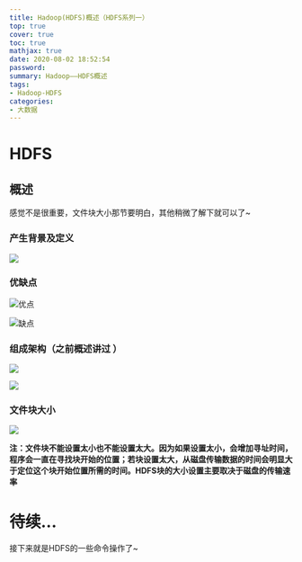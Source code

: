 ```yaml
---
title: Hadoop(HDFS)概述（HDFS系列一）
top: true
cover: true
toc: true
mathjax: true
date: 2020-08-02 18:52:54
password:
summary: Hadoop——HDFS概述
tags:
- Hadoop-HDFS
categories:
- 大数据
---
```


# HDFS

## 概述

感觉不是很重要，文件块大小那节要明白，其他稍微了解下就可以了~

### 产生背景及定义

![](1.png)

### 优缺点

![优点](2.png)

![缺点](3.png)

### 组成架构（之前概述讲过 ）

![](4.png)

![](5.png)

### 文件块大小

![](6.png)

**注：文件块不能设置太小也不能设置太大。因为如果设置太小，会增加寻址时间，程序会一直在寻找块开始的位置；若块设置太大，从磁盘传输数据的时间会明显大于定位这个块开始位置所需的时间。HDFS块的大小设置主要取决于磁盘的传输速率**

# 待续...

接下来就是HDFS的一些命令操作了~